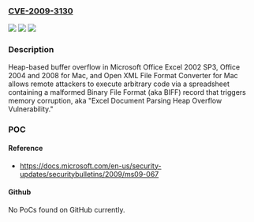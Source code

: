 ### [CVE-2009-3130](https://cve.mitre.org/cgi-bin/cvename.cgi?name=CVE-2009-3130)
![](https://img.shields.io/static/v1?label=Product&message=n%2Fa&color=blue)
![](https://img.shields.io/static/v1?label=Version&message=n%2Fa&color=blue)
![](https://img.shields.io/static/v1?label=Vulnerability&message=n%2Fa&color=brighgreen)

### Description

Heap-based buffer overflow in Microsoft Office Excel 2002 SP3, Office 2004 and 2008 for Mac, and Open XML File Format Converter for Mac allows remote attackers to execute arbitrary code via a spreadsheet containing a malformed Binary File Format (aka BIFF) record that triggers memory corruption, aka "Excel Document Parsing Heap Overflow Vulnerability."

### POC

#### Reference
- https://docs.microsoft.com/en-us/security-updates/securitybulletins/2009/ms09-067

#### Github
No PoCs found on GitHub currently.

